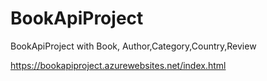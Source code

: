 # BookApiProject
BookApiProject  with Book, Author,Category,Country,Review

https://bookapiproject.azurewebsites.net/index.html
